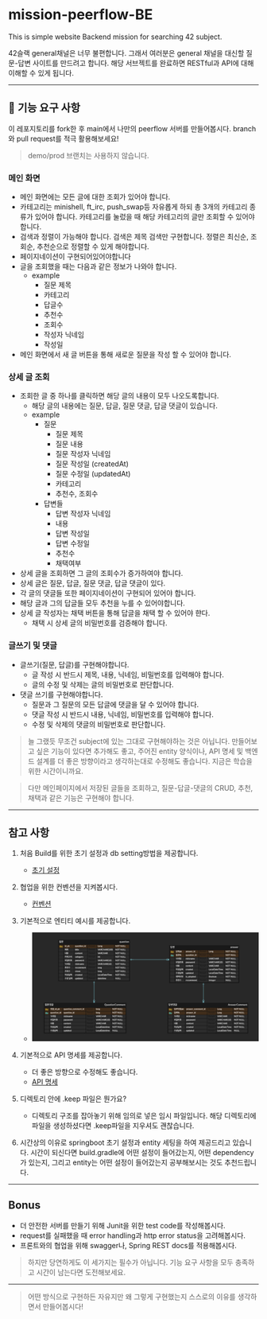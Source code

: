 # mission-peerflow-BE 
This is simple website Backend mission for searching 42 subject.

42슬랙 general채널은 너무 불편합니다. 그래서 여러분은 general 채널을 대신할 질문-답변 사이트를 만드려고 합니다. 해당 서브젝트를 완료하면 RESTful과 API에 대해 이해할 수 있게 됩니다.

---
## 🚀 기능 요구 사항
이 레포지토리를 fork한 후 main에서 나만의 peerflow 서버를 만들어봅시다. 
branch와 pull request를 적극 활용해보세요!
> demo/prod 브랜치는 사용하지 않습니다. 

### 메인 화면
- 메인 화면에는 모든 글에 대한 조회가 있어야 합니다.
- 카테고리는 minishell, ft_irc, push_swap등 자유롭게 하되 총 3개의 카테고리 종류가 있어야 합니다. 카테고리를 눌렀을 때 해당 카테고리의 글만 조회할 수 있어야 합니다.
- 검색과 정렬이 가능해야 합니다. 검색은 제목 검색만 구현합니다. 정렬은 최신순, 조회순, 추천순으로 정렬할 수 있게 해야합니다.
- 페이지네이션이 구현되어있어야합니다
- 글을 조회했을 때는 다음과 같은 정보가 나와야 합니다. 
  - example
    - 질문 제목
    - 카테고리
    - 답글수
    - 추천수
    - 조회수
    - 작성자 닉네임
    - 작성일
- 메인 화면에서 새 글 버튼을 통해 새로운 질문을 작성 할 수 있어야 합니다.

### 상세 글 조회
- 조회한 글 중 하나를 클릭하면 해당 글의 내용이 모두 나오도록합니다.
  - 해당 글의 내용에는 질문, 답글, 질문 댓글, 답글 댓글이 있습니다.
  - example
    - 질문
      - 질문 제목
      - 질문 내용
      - 질문 작성자 닉네임
      - 질문 작성일 (createdAt)
      - 질문 수정일 (updatedAt)
      - 카테고리
      - 추천수, 조회수
    - 답변들
      - 답변 작성자 닉네임
      - 내용
      - 답변 작성일
      - 답변 수정일
      - 추천수
      - 채택여부
- 상세 글을 조회하면 그 글의 조회수가 증가하여야 합니다.
- 상세 글은 질문, 답글, 질문 댓글, 답글 댓글이 있다.
- 각 글의 댓글들 또한 페이지네이션이 구현되어 있어야 합니다.
- 해당 글과 그의 답글들 모두 추천을 누를 수 있어야합니다.
- 상세 글 작성자는 채택 버튼을 통해 답글을 채택 할 수 있어야 햔다.
  - 채택 시 상세 글의 비밀번호를 검증해야 합니다.

### 글쓰기 및 댓글
- 글쓰기(질문, 답글)를 구현해야합니다.
  - 글 작성 시 반드시 제목, 내용, 닉네임, 비밀번호를 입력해야 합니다.
  - 글의 수정 및 삭제는 글의 비밀번호로 판단합니다.
- 댓글 쓰기를 구현해야합니다.
  - 질문과 그 질문의 모든 답글에 댓글을 달 수 있어야 합니다.
  - 댓글 작성 시 반드시 내용, 닉네임, 비밀번호를 입력해야 합니다.
  - 수정 및 삭제의 댓글의 비밀번호로 판단합니다.

> 늘 그랬듯 무조건 subject에 있는 그대로 구현해야하는 것은 아닙니다. 만들어보고 싶은 기능이 있다면 추가해도 좋고, 주어진 entity 양식이나, API 명세 및 백엔드 설계를 더 좋은 방향이라고 생각하는대로 수정해도 좋습니다. 지금은 학습을 위한 시간이니까요.

> 다만 메인페이지에서 저장된 글들을 조회하고, 질문-답글-댓글의 CRUD, 추천, 채택과 같은 기능은 구현해야 합니다.
  
---

## 참고 사항
1. 처음 Build를 위한 초기 설정과 db setting방법을 제공합니다. 
   - [초기 설정](https://github.com/peer-42seoul/mission-peerflow-BE/issues/1)
2. 협업을 위한 컨벤션을 지켜봅시다.
   - [컨벤션](docs/01-컨벤션.md)
3. 기본적으로 엔티티 예시를 제공합니다.  
   - ![](docs/image/peerflow-erd.png)
4. 기본적으로 API 명세를 제공합니다.
   - 더 좋은 방향으로 수정해도 좋습니다.
   - [API 명세](https://www.notion.so/peer-study/peerflow-api-5898f07da57546669a021e033fea47e9?pvs=4)

5. 디렉토리 안에 .keep 파일은 뭔가요?
   - 디렉토리 구조를 잡아놓기 위해 임의로 넣은 임시 파일입니다. 해당 디렉토리에 파일을 생성하셨다면 .keep파일을 지우셔도 괜찮습니다.
6. 시간상의 이유로 springboot 초기 설정과 entity 세팅을 하여 제공드리고 있습니다. 시간이 되신다면 build.gradle에 어떤 설정이 들어갔는지, 어떤 dependency가 있는지, 그리고 entity는 어떤 설정이 들어갔는지 공부해보시는 것도 추천드립니다. 

---
## Bonus
- 더 안전한 서버를 만들기 위해 Junit을 위한 test code를 작성해봅시다. 
- request를 실패했을 때 error handling과 http error status을 고려해봅시다.
- 프론트와의 협업을 위해 swagger나, Spring REST docs를 적용해봅시다. 

> 하지만 당연하게도 이 세가지는 필수가 아닙니다. 기능 요구 사항을 모두 충족하고 시간이 남는다면 도전해보세요.

---
> 어떤 방식으로 구현하든 자유지만 왜 그렇게 구현했는지 스스로의 이유를 생각하면서 만들어봅시다!
